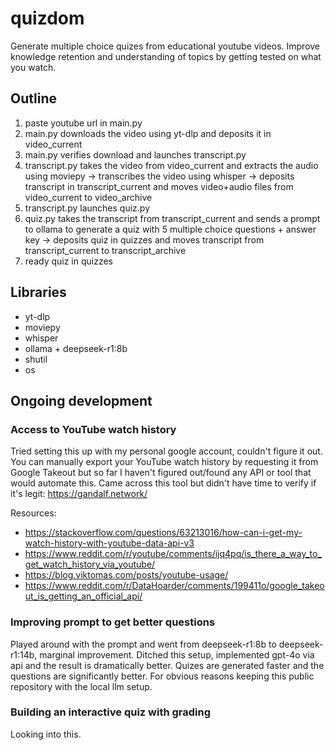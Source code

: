 # quizdom
Generate multiple choice quizes from educational youtube videos. Improve knowledge retention and understanding of topics by getting tested on what you watch.

## Outline
1. paste youtube url in main.py
2. main.py downloads the video using yt-dlp and deposits it in video_current
3. main.py verifies download and launches transcript.py
4. transcript.py takes the video from video_current and extracts the audio using moviepy -> transcribes the video using whisper -> deposits transcript in transcript_current and moves video+audio files from video_current to video_archive
5. transcript.py launches quiz.py
6. quiz.py takes the transcript from transcript_current and sends a prompt to ollama to generate a quiz with 5 multiple choice questions + answer key -> deposits quiz in quizzes and moves transcript from transcript_current to transcript_archive
7. ready quiz in quizzes

## Libraries
- yt-dlp
- moviepy
- whisper
- ollama + deepseek-r1:8b
- shutil
- os

## Ongoing development
### Access to YouTube watch history
Tried setting this up with my personal google account, couldn't figure it out. You can manually export your YouTube watch history by requesting it from Google Takeout but so far I haven't figured out/found any API or tool that would automate this. Came across this tool but didn't have time to verify if it's legit: https://gandalf.network/

Resources:
  - https://stackoverflow.com/questions/63213016/how-can-i-get-my-watch-history-with-youtube-data-api-v3
  - https://www.reddit.com/r/youtube/comments/ijq4pq/is_there_a_way_to_get_watch_history_via_youtube/
  - https://blog.viktomas.com/posts/youtube-usage/
  - https://www.reddit.com/r/DataHoarder/comments/199411o/google_takeout_is_getting_an_official_api/

### Improving prompt to get better questions
Played around with the prompt and went from deepseek-r1:8b to deepseek-r1:14b, marginal improvement. Ditched this setup, implemented gpt-4o via api and the result is dramatically better. Quizes are generated faster and the questions are significantly better. For obvious reasons keeping this public repository with the local llm setup.

### Building an interactive quiz with grading
Looking into this.
